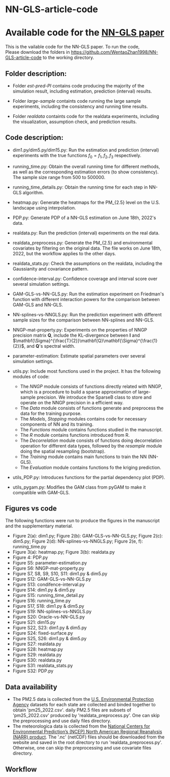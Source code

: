 # NN-GLS-article-code
Available code for the [NN-GLS paper](https://arxiv.org/pdf/2304.09157.pdf)
=======
This is the vailable code for the NN-GLS paper. To run the code, \
Please download the folders in https://github.com/WentaoZhan1998/NN-GLS-article-code to the working directory.

## Folder description:
* Folder *est-pred-PI* contains code producing the majority of the simulation result,
including estimation, prediction (interval) results.

* Folder *large-sample* containts code running the large sample experiments, including the consistency 
and running time results.

* Folder *realdata* containts code for the realdata experiments, including the visualization, assumption check, 
and prediction results.

## Code description:
* dim1.py/dim5.py/dim15.py: Run the estimation and prediction (interval) experiments with the true functions 
$f_0 = f_1, f_2, f_3$ respectively.

* running_time.py: Obtain the overall running time for different methods, as well as the corresponding 
estimation errors (to show consistency). The sample size range from 500 to 500000.
* running_time_details.py: Obtain the running time for each step in NN-GLS algorithm.

* heatmap.py: Generate the heatmaps for the PM_{2.5} level on the U.S. landscape using interpolation.
* PDP.py: Generate PDP of a NN-GLS estimation on June 18th, 2022's data.
* realdata.py: Run the prediction (interval) experiments on the real data.
* realdata_preprocess.py: Generate the PM_{2.5} and environmental covariates by filtering on the original data.
The file works on June 18th, 2022, but the workflow applies to the other days.
* realdata_stats.py: Check the assumptions on the realdata, including the Gaussianity and covariance pattern.

* confidence-interval.py: Confidence coverage and interval score over several simulation settings.
* GAM-GLS-vs-NN-GLS.py: Run the estimation experiment on Friedman's function with different interaction powers for the 
comparison between GAM-GLS and NN-GLS.
* NN-splines-vs-NNGLS.py: Run the prediction experiment with different sample sizes for the comparison between NN-splines 
and NN-GLS.
* NNGP-mat-property.py: Experiments on the properties of NNGP precision matrix $\mathbf{Q}$, include the KL-divergence between $\mathbf{I}$ and 
$\mathbf{\Sigma}^{\frac{T}{2}}\mathbf{Q}\mathbf{\Sigma}^{\frac{1}{2}}$, and $\mathbf{Q}$'s spectral width.
* parameter-estimation: Estimate spatial parameters over several simulation settings.
* utils.py: Include most functions used in the project. It has the following modules of code:
  + The *NNGP* module consists of functions directly related with NNGP, which is a procedure to build a sparse approximation of large-sample precision.
We introduce the SparseB class to store and operate on the NNGP precision in a efficient way.
  + The *Data* module consists of functions generate and preprocess the data for the training purpose.
  + The *Models*, *Stopping* modules contains code for necessary components of NN and its training.
  + The *Functions* module contains functions studied in the manuscript.
  + The *R* module contains functions introduced from R.
  + The *Decorrelation* module consists of functions doing decorrelation operation for different data types, 
  followed by the *resample* module doing the spatial resampling (bootstrap).
  + The *Training* module contains main functions to train the NN (NN-GLS).
  + The *Evaluation* module contains functions fo the kriging prediction.

* utils_PDP.py: Introduces functions for the partial dependency plot (PDP).
* utils_pygam.py: Modifies the GAM class from pyGAM to make it compatible with GAM-GLS.

## Figures vs code
The following functions were run to produce the figures in the manuscript and the supplementary material.
* Figure 2(a): dim1.py; Figure 2(b): GAM-GLS-vs-NN-GLS.py; Figure 2(c): dim5.py; Figure 2(d): NN-splines-vs-NNGLS.py; 
Figure 2(e, f): running_time.py
* Figure 3(a): heatmap.py; Figure 3(b): realdata.py
* Figure 4: PDP.py
* Figure S5: parameter-estimation.py
* Figure S6: NNGP-mat-property.py
* Figure S7, S8, S9, S10, S11: dim1.py & dim5.py 
* Figure S12: GAM-GLS-vs-NN-GLS.py
* Figure S13: condifence-interval.py
* Figure S14: dim1.py & dim5.py 
* Figure S15: running_time_detail.py
* Figure S16: running_time.py
* Figure S17, S18: dim1.py & dim5.py 
* Figure S19: NN-splines-vs-NNGLS.py
* Figure S20: Oracle-vs-NN-GLS.py
* Figure S21: dim15.py
* Figure S22, S23: dim1.py & dim5.py
* Figure S24: fixed-surface.py
* Figure S25, S26: dim1.py & dim5.py 
* Figure S27: realdata.py
* Figure S28: heatmap.py
* Figure S29: realdata.py
* Figure S30: realdata.py
* Figure S31: realdata_stats.py
* Figure S32: PDP.py

## Data availability
* The PM2.5 data is collected from the [U.S. Environmental Protection Agency](https://www.epa.gov/outdoor-air-quality-data/download-daily-data)
datasets for each state are collected and binded together to obtain 'pm25_2022.csv'. daily PM2.5 files are subsets of 'pm25_2022.csv' produced by
'realdata_preprocess.py'. One can skip the preprocessing and use daily files directory. 
* The meteorologica data is collected from the [National Centers for Environmental Prediction’s (NCEP) North American
Regional Reanalysis (NARR) product](https://psl.noaa.gov/data/gridded/data.narr.html). The '.nc' (netCDF) files should be downloaded from the website 
and saved in the root directory to run 'realdata_preprocess.py'. Otherwise, one can skip the preprocessing and use covariate files directory. 

## Workflow
